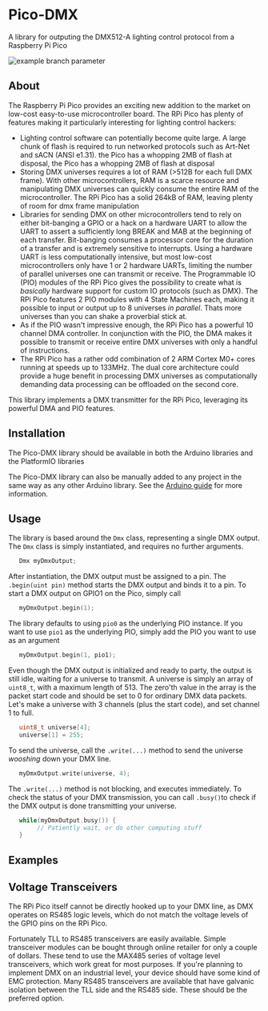 # Pico-DMX
A library for outputing the DMX512-A lighting control protocol from a Raspberry Pi Pico

![example branch parameter](https://github.com/jostlowe/Pico-DMX/actions/workflows/Arduino-lint.yml/badge.svg?branch=arduino-port)

## About

The Raspberry Pi Pico provides an exciting new addition to the market on low-cost easy-to-use microcontroller board. The RPi Pico has plenty of features making it particularly interesting for lighting control hackers:

* Lighting control software can potentially become quite large. A large chunk of flash is required to run networked protocols such as Art-Net and sACN (ANSI e1.31). the Pico has a whopping 2MB of flash at disposal, the Pico has a whopping 2MB of flash at disposal 
* Storing DMX universes requires a lot of RAM (>512B for each full DMX frame). With other microcontrollers, RAM is a scarce resource and manipulating DMX universes can quickly consume the entire RAM of the microcontroller. The RPi Pico has a solid 264kB of RAM, leaving plenty of room for dmx frame manipulation
* Libraries for sending DMX on other microcontrollers tend to rely on either bit-banging a GPIO or a hack on a hardware UART to allow the UART to assert a sufficiently long BREAK and MAB at the beginning of each transfer. Bit-banging consumes a processor core for the duration of a transfer and is extremely sensitive to interrupts. Using a hardware UART is less computationally intensive, but most low-cost microcontrollers only have 1 or 2 hardware UARTs, limiting the number of parallel universes one can transmit or receive. The Programmable IO (PIO) modules of the RPi Pico gives the possibility to create what is _basically_ hardware support for custom IO protocols (such as DMX). The RPi Pico features 2 PIO modules with 4 State Machines each, making it possible to input or output up to 8 universes _in parallel_. Thats more universes than you can shake a proverbial stick at.
* As if the PIO wasn't impressive enough, the RPi Pico has a powerful 10 channel DMA controller. In conjunction with the PIO, the DMA makes it possible to transmit or receive entire DMX universes with only a handful of instructions.
* The RPi Pico has a rather odd combination of 2 ARM Cortex M0+ cores running at speeds up to 133MHz. The dual core architecture could provide a huge benefit in processing DMX universes as computationally demanding data processing can be offloaded on the second core.

This library implements a DMX transmitter for the RPi Pico, leveraging its powerful DMA and PIO features. 


## Installation
The Pico-DMX library should be available in both the Arduino libraries and the PlatformIO libraries

The Pico-DMX library can also be manually added to any project in the same way as any other Arduino library. See the [Arduino guide](https://www.arduino.cc/en/guide/libraries) for more information. 

## Usage
The library is based around the `Dmx` class, representing a single DMX output. The `Dmx` class is simply instantiated, and requires no further arguments.

```C++
   Dmx myDmxOutput;
```

After instantiation, the DMX output must be assigned to a pin. The `.begin(uint pin)` method starts the DMX output and binds it to a pin. To start a DMX output on GPIO1 on the Pico, simply call

```C++
   myDmxOutput.begin(1);
```

The library defaults to using `pio0` as the underlying PIO instance. If you want to use `pio1` as the underlying PIO, simply add the PIO you want to use as an argument

```C++
   myDmxOutput.begin(1, pio1);
```

Even though the DMX output is initialized and ready to party, the output is still idle, waiting for a universe to transmit. A universe is simply an array of `uint8_t`, with a maximum length of 513. The zero'th value in the array is the packet start code and should be set to 0 for ordinary DMX data packets. Let's make a universe with 3 channels (plus the start code), and set channel 1 to full.

```C++
   uint8_t universe[4]; 
   universe[1] = 255;
```

To send the universe, call the `.write(...)` method to send the universe _wooshing_ down your DMX line. 

```C++
   myDmxOutput.write(universe, 4);
```

The `.write(...)` method is not blocking, and executes immediately. To check the status of your DMX transmission, you can call `.busy()`to check if the DMX output is done transmitting your universe.

```C++
   while(myDmxOutput.busy()) {
        // Patiently wait, or do other computing stuff
   }
```

## Examples


## Voltage Transceivers
The RPi Pico itself cannot be directly hooked up to your DMX line, as DMX operates on RS485 logic levels, 
which do not match the voltage levels of the GPIO pins on the RPi Pico. 

Fortunately TLL to RS485 transceivers are easily available. Simple transceiver modules can be bought through online retailer for only a couple of dollars. These tend to use the MAX485 series of voltage level transceivers, which work great for most purposes. If you're planning to implement DMX on an industrial level, your device should have some kind of EMC protection. Many RS485 transceivers are available that have galvanic isolation between the TLL side and the RS485 side. These should be the preferred option.
